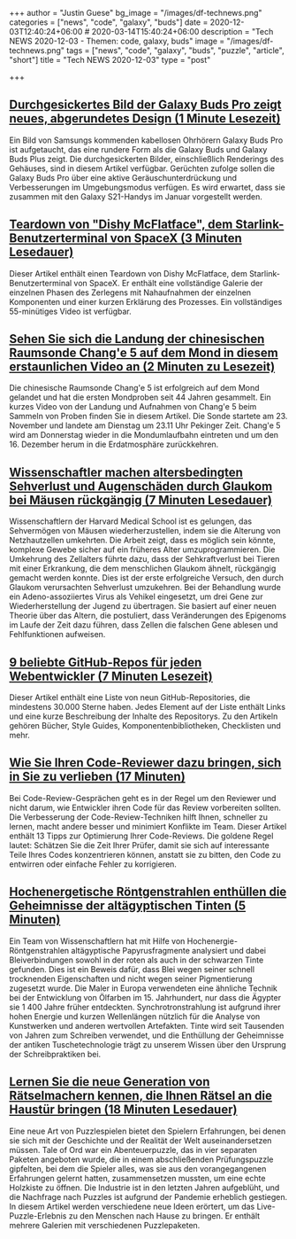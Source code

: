 +++
author = "Justin Guese"
bg_image = "/images/df-technews.png"
categories = ["news", "code", "galaxy", "buds"]
date = 2020-12-03T12:40:24+06:00 # 2020-03-14T15:40:24+06:00
description = "Tech NEWS 2020-12-03 - Themen: code, galaxy, buds"
image = "/images/df-technews.png"
tags = ["news", "code", "galaxy", "buds", "puzzle", "article", "short"]
title = "Tech NEWS 2020-12-03"
type = "post"

+++

## [Durchgesickertes Bild der Galaxy Buds Pro zeigt neues, abgerundetes Design (1 Minute Lesezeit)](https://www.theverge.com/2020/12/2/22054757/galaxy-buds-pro-leaked-images-renders-rounded-design-case/1/01000176284b5f61-8d7c0621-3689-4f84-9300-d30e2339653b-000000/wrnqfGD17JiyWXiGu98bSI5zB4ouj_zCc-Qnl3Bp53I=170)

 Ein Bild von Samsungs kommenden kabellosen Ohrhörern Galaxy Buds Pro ist aufgetaucht, das eine rundere Form als die Galaxy Buds und Galaxy Buds Plus zeigt. Die durchgesickerten Bilder, einschließlich Renderings des Gehäuses, sind in diesem Artikel verfügbar. Gerüchten zufolge sollen die Galaxy Buds Pro über eine aktive Geräuschunterdrückung und Verbesserungen im Umgebungsmodus verfügen. Es wird erwartet, dass sie zusammen mit den Galaxy S21-Handys im Januar vorgestellt werden.

## [Teardown von "Dishy McFlatface", dem Starlink-Benutzerterminal von SpaceX (3 Minuten Lesedauer)](https://arstechnica.com/information-technology/2020/12/teardown-of-dishy-mcflatface-the-spacex-starlink-user-terminal//1/01000176284b5f61-8d7c0621-3689-4f84-9300-d30e2339653b-000000/D8B0rL0jUFLoePreU3w-pI1Nr6Km0jlPmLR5X1aAwDc=170)

 Dieser Artikel enthält einen Teardown von Dishy McFlatface, dem Starlink-Benutzerterminal von SpaceX. Er enthält eine vollständige Galerie der einzelnen Phasen des Zerlegens mit Nahaufnahmen der einzelnen Komponenten und einer kurzen Erklärung des Prozesses. Ein vollständiges 55-minütiges Video ist verfügbar.

## [Sehen Sie sich die Landung der chinesischen Raumsonde Chang'e 5 auf dem Mond in diesem erstaunlichen Video an (2 Minuten zu Lesezeit)](https://www.space.com/china-chang-e-5-moon-landing-lunar-sample-video/1/01000176284b5f61-8d7c0621-3689-4f84-9300-d30e2339653b-000000/Rebc-vKU4sXBG0KEW5wGEd-fivZ4Y0fZDDZRz3Je5Bk=170)

 Die chinesische Raumsonde Chang'e 5 ist erfolgreich auf dem Mond gelandet und hat die ersten Mondproben seit 44 Jahren gesammelt. Ein kurzes Video von der Landung und Aufnahmen von Chang'e 5 beim Sammeln von Proben finden Sie in diesem Artikel. Die Sonde startete am 23. November und landete am Dienstag um 23.11 Uhr Pekinger Zeit. Chang'e 5 wird am Donnerstag wieder in die Mondumlaufbahn eintreten und um den 16. Dezember herum in die Erdatmosphäre zurückkehren.

## [Wissenschaftler machen altersbedingten Sehverlust und Augenschäden durch Glaukom bei Mäusen rückgängig (7 Minuten Lesedauer)](https://medicalxpress.com/news/2020-12-scientists-reverse-age-related-vision-loss.html/1/01000176284b5f61-8d7c0621-3689-4f84-9300-d30e2339653b-000000/uWsA5YR9E759m5Kyt3GJRIZx664hmbUD8jiOEaxXyss=170)

 Wissenschaftlern der Harvard Medical School ist es gelungen, das Sehvermögen von Mäusen wiederherzustellen, indem sie die Alterung von Netzhautzellen umkehrten. Die Arbeit zeigt, dass es möglich sein könnte, komplexe Gewebe sicher auf ein früheres Alter umzuprogrammieren. Die Umkehrung des Zellalters führte dazu, dass der Sehkraftverlust bei Tieren mit einer Erkrankung, die dem menschlichen Glaukom ähnelt, rückgängig gemacht werden konnte. Dies ist der erste erfolgreiche Versuch, den durch Glaukom verursachten Sehverlust umzukehren. Bei der Behandlung wurde ein Adeno-assoziiertes Virus als Vehikel eingesetzt, um drei Gene zur Wiederherstellung der Jugend zu übertragen. Sie basiert auf einer neuen Theorie über das Altern, die postuliert, dass Veränderungen des Epigenoms im Laufe der Zeit dazu führen, dass Zellen die falschen Gene ablesen und Fehlfunktionen aufweisen.

## [9 beliebte GitHub-Repos für jeden Webentwickler (7 Minuten Lesezeit)](https://dev.to/simonholdorf/9-popular-github-repos-for-every-web-developer-31ej/1/01000176284b5f61-8d7c0621-3689-4f84-9300-d30e2339653b-000000/P6sEeuI7nr7erOLXoZCM1YeS_n9bBrrLIv0n_D-66IU=170)

 Dieser Artikel enthält eine Liste von neun GitHub-Repositories, die mindestens 30.000 Sterne haben. Jedes Element auf der Liste enthält Links und eine kurze Beschreibung der Inhalte des Repositorys. Zu den Artikeln gehören Bücher, Style Guides, Komponentenbibliotheken, Checklisten und mehr.

## [Wie Sie Ihren Code-Reviewer dazu bringen, sich in Sie zu verlieben (17 Minuten)](https://mtlynch.io/code-review-love//1/01000176284b5f61-8d7c0621-3689-4f84-9300-d30e2339653b-000000/k3ZoNYnWl-FLPrK9h-WpCYV9PwsXH-6J-VcF9IFlUe8=170)

 Bei Code-Review-Gesprächen geht es in der Regel um den Reviewer und nicht darum, wie Entwickler ihren Code für das Review vorbereiten sollten. Die Verbesserung der Code-Review-Techniken hilft Ihnen, schneller zu lernen, macht andere besser und minimiert Konflikte im Team. Dieser Artikel enthält 13 Tipps zur Optimierung Ihrer Code-Reviews. Die goldene Regel lautet: Schätzen Sie die Zeit Ihrer Prüfer, damit sie sich auf interessante Teile Ihres Codes konzentrieren können, anstatt sie zu bitten, den Code zu entwirren oder einfache Fehler zu korrigieren.

## [Hochenergetische Röntgenstrahlen enthüllen die Geheimnisse der altägyptischen Tinten (5 Minuten)](https://arstechnica.com/science/2020/12/lead-based-inks-likely-used-as-a-drying-agent-on-ancient-egyptian-papyri//1/01000176284b5f61-8d7c0621-3689-4f84-9300-d30e2339653b-000000/L3QG93U4v4XjLXYcddSVxKuQr2bZNVXuDgW2HqJ-7MQ=170)

 Ein Team von Wissenschaftlern hat mit Hilfe von Hochenergie-Röntgenstrahlen altägyptische Papyrusfragmente analysiert und dabei Bleiverbindungen sowohl in der roten als auch in der schwarzen Tinte gefunden. Dies ist ein Beweis dafür, dass Blei wegen seiner schnell trocknenden Eigenschaften und nicht wegen seiner Pigmentierung zugesetzt wurde. Die Maler in Europa verwendeten eine ähnliche Technik bei der Entwicklung von Ölfarben im 15. Jahrhundert, nur dass die Ägypter sie 1 400 Jahre früher entdeckten. Synchrotronstrahlung ist aufgrund ihrer hohen Energie und kurzen Wellenlängen nützlich für die Analyse von Kunstwerken und anderen wertvollen Artefakten. Tinte wird seit Tausenden von Jahren zum Schreiben verwendet, und die Enthüllung der Geheimnisse der antiken Tuschetechnologie trägt zu unserem Wissen über den Ursprung der Schreibpraktiken bei.

## [Lernen Sie die neue Generation von Rätselmachern kennen, die Ihnen Rätsel an die Haustür bringen (18 Minuten Lesedauer)](https://arstechnica.com/gaming/2020/12/meet-the-new-generation-of-puzzle-makers-bringing-mystery-to-your-door//1/01000176284b5f61-8d7c0621-3689-4f84-9300-d30e2339653b-000000/DioyKEPfIf3eyiKLfq2yeaaFqMWdMq66iEswJ2qYjTc=170)

 Eine neue Art von Puzzlespielen bietet den Spielern Erfahrungen, bei denen sie sich mit der Geschichte und der Realität der Welt auseinandersetzen müssen. Tale of Ord war ein Abenteuerpuzzle, das in vier separaten Paketen angeboten wurde, die in einem abschließenden Prüfungspuzzle gipfelten, bei dem die Spieler alles, was sie aus den vorangegangenen Erfahrungen gelernt hatten, zusammensetzen mussten, um eine echte Holzkiste zu öffnen. Die Industrie ist in den letzten Jahren aufgeblüht, und die Nachfrage nach Puzzles ist aufgrund der Pandemie erheblich gestiegen. In diesem Artikel werden verschiedene neue Ideen erörtert, um das Live-Puzzle-Erlebnis zu den Menschen nach Hause zu bringen. Er enthält mehrere Galerien mit verschiedenen Puzzlepaketen.

